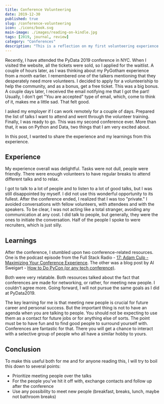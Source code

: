 ```yaml
---
title: Conference Volunteering
date: 2019-12-30
published: true
slug: /conference-volunteering
icon: ./icons/book.svg
main-image: ./images/reading-on-kindle.jpg
tags: [2019, journal, review]
category: "Conferences"
description: "This is a reflection on my first volunteering experience at PyData 2019."
---
```


Recently, I have attended the PyData 2019 conference in NYC. When I visited the website, all the tickets were sold, so I applied for the waitlist. A couple of hours later, as I was thinking about my PyGotham experience from a month earlier. I remembered one of the talkers mentioning that they desperately need more volunteers. I decided to apply for a volunteeriship to help the community, and as a bonus, get a free ticket. This was a big bonus. A couple days later, I received the email notifying me that I got the part! Usually, I don't get "You are accepted" type of email, which, come to think of it, makes me a little sad. That felt good.

I asked my employer if I can work remotely for a couple of days. Prepared the list of talks I want to attend and went through the volunteer training. Finally, I was ready to go. This was my second conference ever. More than that, it was on Python and Data, two things that I am very excited about.

In this post, I wanted to share the experience and my learnings from this experience.

## Experience
My experience overall was delightful. Tasks were not dull, people were friendly. There were enough volunteers to have regular breaks to attend different talks and to relax.

I got to talk to a lot of people and to listen to a lot of good talks, but I was still disappointed by myself. I did not use this wonderful opportunity to its fullest. After the conference ended, I realized that I was too "private." I avoided conversations with fellow volunteers, with attendees and with the speakers. To be clear, I was not acting like a total stranger, avoiding any communication at any cost. I did talk to people, but generally, they were the ones to initiate the conversation. Half of the people I spoke to were recruiters, which is just silly.

## Learnings

After the conference, I stumbled upon two conference-related resources. One is the podcast episode from the Full Stack Radio - [17: Adam Culp - Maximizing Your Conference Experience](http://www.fullstackradio.com/17). The other was a blog post by Al Sweigart - [How to Do PyCon (or any tech conference)](https://automatetheboringstuff.com/how-to-do-pycon.html).

Both were very relatable. Both resources talked about the fact that conferences are made for networking, or rather, for meeting new people. I couldn't agree more. Going forward, I will not pursue the same goals as I did at PyData2019.

The key learning for me is that meeting new people is crucial for future career and personal success. But the important thing is not to have an agenda when you are talking to people. You should not be expecting to use them as a contact for future jobs or for anything else of sorts. The point must be to have fun and to find good people to surround yourself with. Conferences are fantastic for that. There you will get a chance to interact with a selective group of people who all have a similar hobby to yours.

## Conclusion

To make this useful both for me and for anyone reading this, I will try to boil this down to several points:

* Prioritize meeting people over the talks
* For the people you've hit it off with, exchange contacts and follow up after the conference
* Use any possibility to meet new people (breakfast, breaks, lunch, maybe not bathroom breaks)